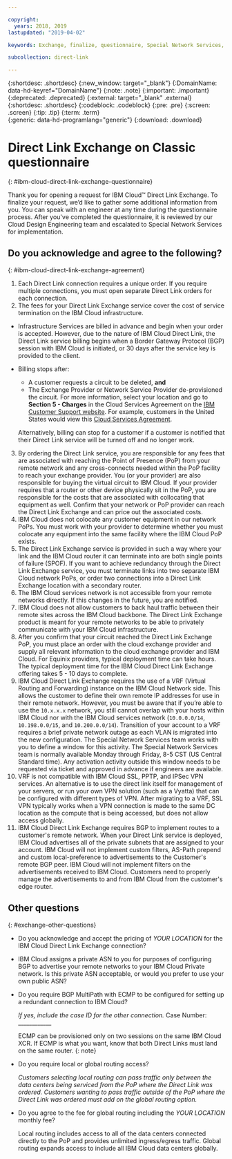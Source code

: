 ```yaml
---

copyright:
  years: 2018, 2019
lastupdated: "2019-04-02"

keywords: Exchange, finalize, questionnaire, Special Network Services, billing, fees, VRF, BGP, case, ASN, VPN, metering, data, center, datacenter

subcollection: direct-link

---
```


{:shortdesc: .shortdesc}
{:new_window: target="_blank"}
{:DomainName: data-hd-keyref="DomainName"}
{:note: .note}
{:important: .important}
{:deprecated: .deprecated}
{:external: target="_blank" .external}
{:shortdesc: .shortdesc}
{:codeblock: .codeblock}
{:pre: .pre}
{:screen: .screen}
{:tip: .tip}
{:term: .term}  
{:generic: data-hd-programlang="generic"}
{:download: .download}  

# Direct Link Exchange on Classic questionnaire
{: #ibm-cloud-direct-link-exchange-questionnaire}

Thank you for opening a request for IBM Cloud™ Direct Link Exchange. To finalize your request, we’d like to gather some additional information from you. You can speak with an engineer at any time during the questionnaire process. After you've completed the questionnaire, it is reviewed by our Cloud Design Engineering team and escalated to Special Network Services for implementation.

## Do you acknowledge and agree to the following?
{: #ibm-cloud-direct-link-exchange-agreement}

1. Each Direct Link connection requires a unique order. If you require multiple connections, you must open separate Direct Link orders for each connection.
2. The fees for your Direct Link Exchange service cover the cost of service termination on the IBM Cloud infrastructure.

* Infrastructure Services are billed in advance and begin when your order is accepted. However, due to the nature of IBM Cloud Direct Link, the Direct Link service billing begins when a Border Gateway Protocol (BGP) session with IBM Cloud is initiated, or 30 days after the service key is provided to the client.

* Billing stops after:
   * A customer requests a circuit to be deleted, **and**
   * The Exchange Provider or Network Service Provider de-provisioned the circuit.
   For more information, select your location and go to **Section 5 - Charges** in the Cloud Services Agreement on the [IBM Customer Support website](https://www.ibm.com/support/customer/zz/en/selectcountrylang.html). For example, customers in the United States would view this [Cloud Services Agreement](https://www.ibm.com/support/customer/csol/contractexplorer/cloud/csa/us-en).

   Alternatively, billing can stop for a customer if a customer is notified that their Direct Link service will be turned off and no longer work.

3. By ordering the Direct Link service, you are responsible for any fees that are associated with reaching the Point of Presence (PoP) from your remote network and any cross-connects needed within the PoP facility to reach your exchange provider. You (or your provider) are also responsible for buying the virtual circuit to IBM Cloud. If your provider requires that a router or other device physically sit in the PoP, you are responsible for the costs that are associated with collocating that equipment as well. Confirm that your network or PoP provider can reach the Direct Link Exchange and can price out the associated costs.
4. IBM Cloud does not colocate any customer equipment in our network PoPs. You must work with your provider to determine whether you must colocate any equipment into the same facility where the IBM Cloud PoP exists.
5. The Direct Link Exchange service is provided in such a way where your link and the IBM Cloud router it can terminate into are both single points of failure (SPOF). If you want to achieve redundancy through the Direct Link Exchange service, you must terminate links into two separate IBM Cloud network PoPs, or order two connections into a Direct Link Exchange location with a secondary router.
6. The IBM Cloud services network is not accessible from your remote networks directly. If this changes in the future, you are notified.
7. IBM Cloud does not allow customers to back haul traffic between their remote sites across the IBM Cloud backbone. The Direct Link Exchange product is meant for your remote networks to be able to privately communicate with your IBM Cloud infrastructure.
8. After you confirm that your circuit reached the Direct Link Exchange PoP, you must place an order with the cloud exchange provider and supply all relevant information to the cloud exchange provider and IBM Cloud. For Equinix providers, typical deployment time can take hours. The typical deployment time for the IBM Cloud Direct Link Exchange offering takes 5 - 10 days to complete.
9. IBM Cloud Direct Link Exchange requires the use of a VRF (Virtual Routing and Forwarding) instance on the IBM Cloud Network side. This allows the customer to define their own remote IP addresses for use in their remote network. However, you must be aware that if you’re able to use the `10.x.x.x` network, you still cannot overlap with your hosts within IBM Cloud nor with the IBM Cloud services network (`10.0.0.0/14`, `10.198.0.0/15`, and `10.200.0.0/14`). Transition of your account to a VRF requires a brief private network outage as each VLAN is migrated into the new configuration. The Special Network Services team works with you to define a window for this activity. The Special Network Services team is normally available Monday through Friday, 8-5 CST (US Central Standard time). Any activation activity outside this window needs to be requested via ticket and approved in advance if engineers are available.
10. VRF is not compatible with IBM Cloud SSL, PPTP, and IPSec VPN services. An alternative is to use the direct link itself for management of your servers, or run your own VPN solution (such as a Vyatta) that can be configured with different types of VPN. After migrating to a VRF, SSL VPN typically works when a VPN connection is made to the same DC location as the compute that is being accessed, but does not allow access globally.
11. IBM Cloud Direct Link Exchange requires BGP to implement routes to a customer's remote network. When your Direct Link service is deployed, IBM Cloud advertises all of the private subnets that are assigned to your account. IBM Cloud will not implement custom filters, AS-Path prepend and custom local-preference to advertisements to the Customer's remote BGP peer. IBM Cloud will not implement filters on the advertisements received to IBM Cloud. Customers need to properly manage the advertisements to and from IBM Cloud from the customer's edge router. 

## Other questions
{: #exchange-other-questions}

* Do you acknowledge and accept the pricing of _YOUR LOCATION_ for the IBM Cloud Direct Link Exchange connection?
* IBM Cloud assigns a private ASN to you for purposes of configuring BGP to advertise your remote networks to your IBM Cloud Private network. Is this private ASN acceptable, or would you prefer to use your own public ASN?
* Do you require BGP MultiPath with ECMP to be configured for setting up a redundant connection to IBM Cloud?

   _If yes, include the case ID for the other connection._   Case Number: ____________

   ECMP can be provisioned only on two sessions on the same IBM Cloud XCR. If ECMP is what you want, know that both Direct Links must land on the same router.
{: note}

* Do you require local or global routing access?

    _Customers selecting local routing can pass traffic only between the data centers being serviced from the PoP where the Direct Link was ordered. Customers wanting to pass traffic outside of the PoP where the Direct Link was ordered must add on the global routing option._
* Do you agree to the fee for global routing including the _YOUR LOCATION_ monthly fee?

    Local routing includes access to all of the data centers connected directly to the PoP and provides unlimited ingress/egress traffic. Global routing expands access to include all IBM Cloud data centers globally. 
